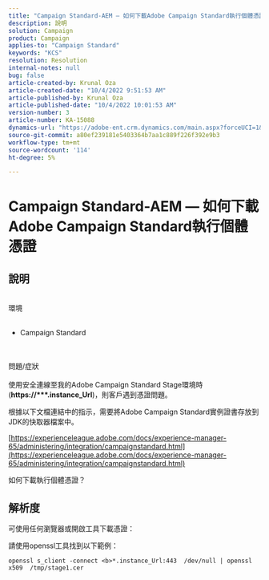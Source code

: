 ```yaml
---
title: "Campaign Standard-AEM — 如何下載Adobe Campaign Standard執行個體憑證"
description: 說明
solution: Campaign
product: Campaign
applies-to: "Campaign Standard"
keywords: "KCS"
resolution: Resolution
internal-notes: null
bug: false
article-created-by: Krunal Oza
article-created-date: "10/4/2022 9:51:53 AM"
article-published-by: Krunal Oza
article-published-date: "10/4/2022 10:01:53 AM"
version-number: 3
article-number: KA-15088
dynamics-url: "https://adobe-ent.crm.dynamics.com/main.aspx?forceUCI=1&pagetype=entityrecord&etn=knowledgearticle&id=6ddfbb2b-ca43-ed11-bba2-002248086735"
source-git-commit: a80ef239181e5403364b7aa1c889f226f392e9b3
workflow-type: tm+mt
source-wordcount: '114'
ht-degree: 5%

---
```


# Campaign Standard-AEM — 如何下載Adobe Campaign Standard執行個體憑證

## 說明

<br>環境<br><br>


- Campaign Standard



<br><br>問題/症狀<br><br>
使用安全連線至我的Adobe Campaign Standard Stage環境時(<b>https://\*\*\*.instance_Url</b>)，則客戶遇到憑證問題。

根據以下文檔連結中的指&#x200B;示，需要將Adobe Campaign Standard實例證書存放到JDK的快取器檔案中。  

[https://experienceleague.adobe.com/docs/experience-manager-65/administering/integration/campaignstandard.html](https://experienceleague.adobe.com/docs/experience-manager-65/administering/integration/campaignstandard.html)

如何下載執行個體憑證？


## 解析度


可使用任何瀏覽器或開啟工具下載憑證：

請使用openssl工具找到以下範例：


```
openssl s_client -connect <b>*.instance_Url:443  /dev/null | openssl x509  /tmp/stage1.cer
```

